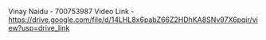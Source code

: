 Vinay Naidu - 700753987
Video Link - https://drive.google.com/file/d/14LHL8x6pabZ66Z2HDhKA8SNv97X6pqir/view?usp=drive_link
